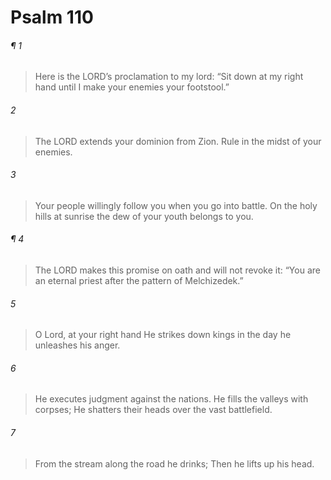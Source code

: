 # Psalm 110
###### ¶ 1
> Here is the LORD’s proclamation to my lord:
> “Sit down at my right hand until I make your enemies your footstool.”
###### 2
> The LORD extends your dominion from Zion.
> Rule in the midst of your enemies.
###### 3
> Your people willingly follow you when you go into battle.
> On the holy hills at sunrise the dew of your youth belongs to you.
###### ¶ 4
> The LORD makes this promise on oath and will not revoke it:
> “You are an eternal priest after the pattern of Melchizedek.”
###### 5
> O Lord, at your right hand
> He strikes down kings in the day he unleashes his anger.
###### 6
> He executes judgment against the nations.
> He fills the valleys with corpses;
> He shatters their heads over the vast battlefield.
###### 7
> From the stream along the road he drinks;
> Then he lifts up his head.
